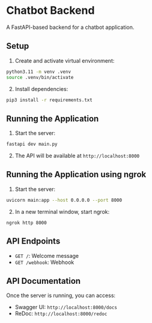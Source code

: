 # Chatbot Backend

A FastAPI-based backend for a chatbot application.

## Setup

1. Create and activate virtual environment:
```bash
python3.11 -m venv .venv
source .venv/bin/activate
```

2. Install dependencies:
```bash
pip3 install -r requirements.txt
```


## Running the Application

1. Start the server:
```bash
fastapi dev main.py
```

2. The API will be available at `http://localhost:8000`



## Running the Application using ngrok
1. Start the server:
```bash
uvicorn main:app --host 0.0.0.0 --port 8000
```

2. In a new terminal window, start ngrok:
```
ngrok http 8000
```



## API Endpoints

- `GET /`: Welcome message
- `GET /webhook`: Webhook

## API Documentation

Once the server is running, you can access:
- Swagger UI: `http://localhost:8000/docs`
- ReDoc: `http://localhost:8000/redoc` 